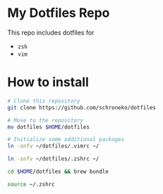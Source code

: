 # My Dotfiles Repo

This repo includes dotfiles for

- `zsh`
- `vim`

# How to install

```zsh
# Clone this repository
git clone https://github.com/schroneko/dotfiles

# Move to the repository
mv dotfiles $HOME/dotfiles

# Initialize some additional packages
ln -snfv ~/dotfiles/.vimrc ~/

ln -snfv ~/dotfiles/.zshrc ~/

cd $HOME/dotfiles && brew bundle

source ~/.zshrc
```
